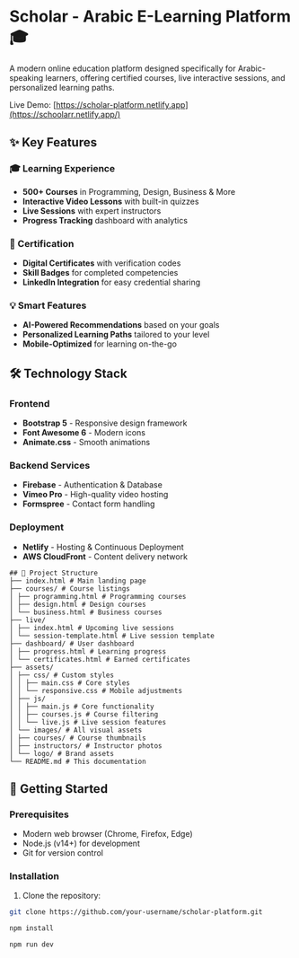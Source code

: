 # Scholar - Arabic E-Learning Platform 🎓

A modern online education platform designed specifically for Arabic-speaking learners, offering certified courses, live interactive sessions, and personalized learning paths.

Live Demo: [https://scholar-platform.netlify.app](https://schoolarr.netlify.app/)

## ✨ Key Features

### 🎓 Learning Experience
- **500+ Courses** in Programming, Design, Business & More
- **Interactive Video Lessons** with built-in quizzes
- **Live Sessions** with expert instructors
- **Progress Tracking** dashboard with analytics

### 📜 Certification
- **Digital Certificates** with verification codes
- **Skill Badges** for completed competencies
- **LinkedIn Integration** for easy credential sharing

### 💡 Smart Features
- **AI-Powered Recommendations** based on your goals
- **Personalized Learning Paths** tailored to your level
- **Mobile-Optimized** for learning on-the-go

## 🛠️ Technology Stack

### Frontend
- **Bootstrap 5** - Responsive design framework
- **Font Awesome 6** - Modern icons
- **Animate.css** - Smooth animations

### Backend Services
- **Firebase** - Authentication & Database
- **Vimeo Pro** - High-quality video hosting
- **Formspree** - Contact form handling

### Deployment
- **Netlify** - Hosting & Continuous Deployment
- **AWS CloudFront** - Content delivery network
```
## 📂 Project Structure
├── index.html # Main landing page
├── courses/ # Course listings
│ ├── programming.html # Programming courses
│ ├── design.html # Design courses
│ └── business.html # Business courses
├── live/
│ ├── index.html # Upcoming live sessions
│ └── session-template.html # Live session template
├── dashboard/ # User dashboard
│ ├── progress.html # Learning progress
│ └── certificates.html # Earned certificates
├── assets/
│ ├── css/ # Custom styles
│ │ ├── main.css # Core styles
│ │ └── responsive.css # Mobile adjustments
│ ├── js/
│ │ ├── main.js # Core functionality
│ │ ├── courses.js # Course filtering
│ │ └── live.js # Live session features
│ └── images/ # All visual assets
│ ├── courses/ # Course thumbnails
│ ├── instructors/ # Instructor photos
│ └── logo/ # Brand assets
└── README.md # This documentation
```

## 🚀 Getting Started

### Prerequisites
- Modern web browser (Chrome, Firefox, Edge)
- Node.js (v14+) for development
- Git for version control


### Installation
1. Clone the repository:
```bash
git clone https://github.com/your-username/scholar-platform.git

npm install

npm run dev
